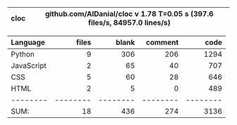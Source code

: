 cloc|github.com/AlDanial/cloc v 1.78  T=0.05 s (397.6 files/s, 84957.0 lines/s)
--- | ---

Language|files|blank|comment|code
:-------|-------:|-------:|-------:|-------:
Python|9|306|206|1294
JavaScript|2|65|40|707
CSS|5|60|28|646
HTML|2|5|0|489
--------|--------|--------|--------|--------
SUM:|18|436|274|3136
